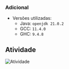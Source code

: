 ### Adicional
* Versões utilizadas:
    * Java: `openjdk 21.0.2`
    * GCC: `11.4.0`
    * GHC: `9.4.8`

## Atividade

![Atividade](https://i.imgur.com/wGcl0lb.png)